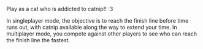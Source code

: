 Play as a cat who is addicted to catnip!! :3

In singleplayer mode, the objective is to reach the finish line before time runs out, with catnip available along the way to extend your time. In multiplayer mode, you compete against other players to see who can reach the finish line the fastest.
